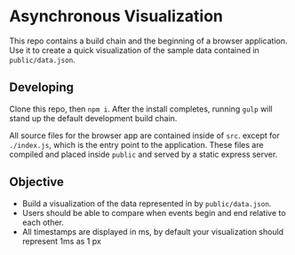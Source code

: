 Asynchronous Visualization
==========================

This repo contains a build chain and the beginning of a browser application. Use it to create a quick visualization of the sample data contained in `public/data.json`.

Developing
----------

Clone this repo, then `npm i`.
After the install completes, running `gulp` will stand up the default development build chain.

All source files for the browser app are contained inside of `src`. except for `./index.js`, which is the entry point to the application. These files are compiled and placed inside `public` and served by a static express server.


Objective
---------

- Build a visualization of the data represented in by `public/data.json`.
- Users should be able to compare when events begin and end relative to each other.
- All timestamps are displayed in ms, by default your visualization should represent 1ms as 1 px
